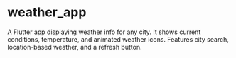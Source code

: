 # weather_app
A Flutter app displaying weather info for any city. It shows current conditions, temperature, and animated weather icons. Features city search, location-based weather, and a refresh button. 
